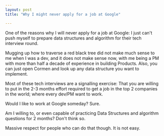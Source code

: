 ```yaml
---
layout: post
title: "Why I might never apply for a job at Google"

---
```


One of the reasons why I will never apply for a job at Google: I just can't push myself to prepare data structures and algorithm for their tech interview round.

Mugging up how to traverse a red black tree did not make much sense to me when I was a dev, and it does not make sense now, with me being a PM with more than half a decade of experience in building Products. Also, you can just open Cormen and look up any data structure you want to implement.

Most of these tech interviews are a signalling exercise: That you are willing to put in the 2-3 months effort required to get a job in the top 2 companies in the world; where every dev/PM want to work.

Would I like to work at Google someday? Sure.

Am I willing to, or even capable of practicing Data Structures and algorithm questions for 2 months? Don't think so.

Massive respect for people who can do that though. It is not easy.
